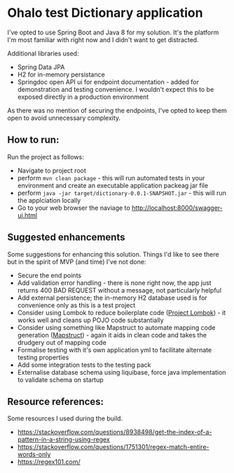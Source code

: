 # Ohalo test Dictionary application

I've opted to use Spring Boot and Java 8 for my solution.  It's the platform I'm most familiar with right now and I didn't want to get distracted.

Additional libraries used:
- Spring Data JPA
- H2 for in-memory persistance
- Springdoc open API ui for endpoint documentation - added for demonstration and testing convenience.  I wouldn't expect this to be exposed directly in a production environment

As there was no mention of securing the endpoints, I've opted to keep them open to avoid unnecessary complexity.

## How to run:
Run the project as follows:
- Navigate to project root
- perform `mvn clean package` - this will run automated tests in your environment and create an executable application packeag jar file
- perform `java -jar target/dictionary-0.0.1-SNAPSHOT.jar` - this will run the applciation locally
- Go to your web browser the naviage to [http://localhost:8000/swagger-ui.html](http://localhost:8000/swagger-ui.html)

## Suggested enhancements
Some suggestions for enhancing this solution.  Things I'd like to see there but in the spirit of MVP (and time) I've not done:
- Secure the end points
- Add validation error handling - there is none right now, the app just returns 400 BAD REQUEST without a message, not particularly helpful
- Add external persistence; the in-memory H2 database used is for convenience only as this is a test project
- Consider using Lombok to reduce boilerplate code ([Project Lombok](https://projectlombok.org/)) - it works well and cleans up POJO code substantially
- Consider using something like Mapstruct to automate mapping code generation ([Mapstruct](https://mapstruct.org/)) - again it aids in clean code and takes the drudgery out of mapping code 
- Formalise testing with it's own application yml to facilitate alternate testing properties
- Add some integration tests to the testing pack
- Externalise database schema using liquibase, force java implementation to validate schema on startup


## Resource references:
Some resources I used during the build.
- https://stackoverflow.com/questions/8938498/get-the-index-of-a-pattern-in-a-string-using-regex
- https://stackoverflow.com/questions/1751301/regex-match-entire-words-only
- https://regex101.com/
